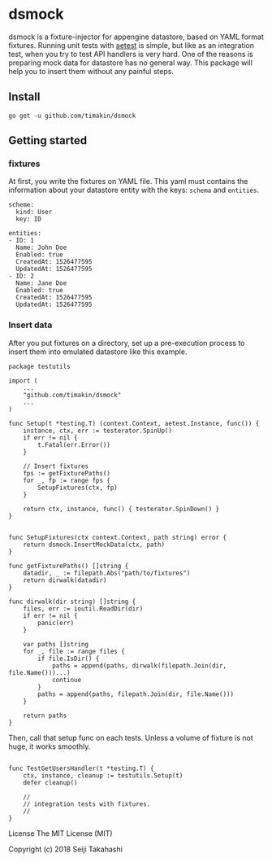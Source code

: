 dsmock
====

dsmock is a fixture-injector for appengine datastore, based on YAML format fixtures.
Running unit tests with [aetest](https://cloud.google.com/appengine/docs/standard/go/tools/localunittesting/reference) is simple, but like as an integration test, when you try to test API handlers is very hard. One of the reasons is preparing mock data for datastore has no general way.
This package will help you to insert them without any painful steps.

## Install

`go get -u github.com/timakin/dsmock`

## Getting started

### fixtures
At first, you write the fixtures on YAML file.
This yaml must contains the information about your datastore entity with the keys: `schema` and `entities`.

```
scheme:
  kind: User
  key: ID

entities:
- ID: 1
  Name: John Doe
  Enabled: true
  CreatedAt: 1526477595
  UpdatedAt: 1526477595
- ID: 2
  Name: Jane Doe
  Enabled: true
  CreatedAt: 1526477595
  UpdatedAt: 1526477595
```

### Insert data

After you put fixtures on a directory, set up a pre-execution process to insert them into emulated datastore like this example. 

```
package testutils

import (
    ...
    "github.com/timakin/dsmock"
    ...
)

func Setup(t *testing.T) (context.Context, aetest.Instance, func()) {
	instance, ctx, err := testerator.SpinUp()
	if err != nil {
		t.Fatal(err.Error())
	}

	// Insert fixtures
	fps := getFixturePaths()
	for _, fp := range fps {
		SetupFixtures(ctx, fp)
	}

	return ctx, instance, func() { testerator.SpinDown() }
}


func SetupFixtures(ctx context.Context, path string) error {
	return dsmock.InsertMockData(ctx, path)
}

func getFixturePaths() []string {
	datadir, _ := filepath.Abs("path/to/fixtures")
	return dirwalk(datadir)
}

func dirwalk(dir string) []string {
	files, err := ioutil.ReadDir(dir)
	if err != nil {
		panic(err)
	}

	var paths []string
	for _, file := range files {
		if file.IsDir() {
			paths = append(paths, dirwalk(filepath.Join(dir, file.Name()))...)
			continue
		}
		paths = append(paths, filepath.Join(dir, file.Name()))
	}

	return paths
}
```

Then, call that setup func on each tests. Unless a volume of fixture is not huge, it works smoothly.  

```

func TestGetUsersHandler(t *testing.T) {
    ctx, instance, cleanup := testutils.Setup(t)
	defer cleanup()
	
	//
    // integration tests with fixtures.
    // 
}
```

License
The MIT License (MIT)

Copyright (c) 2018 Seiji Takahashi